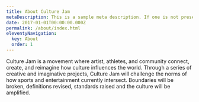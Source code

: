 ```yaml
---
title: About Culture Jam
metaDescription: This is a sample meta description. If one is not present in your page/post's front matter, the default metadata.desciption will be used instead.
date: 2017-01-01T00:00:00.000Z
permalink: /about/index.html
eleventyNavigation:
  key: About
  order: 1
---
```

 
Culture Jam is a movement where artist, athletes, and community connect, create, and reimagine how culture influences the world.
Through a series of creative and imaginative projects, Culture Jam will challenge the norms of how sports and entertainment currently
intersect. Boundaries will be broken, definitions revised, standards raised and the culture will be amplified.
